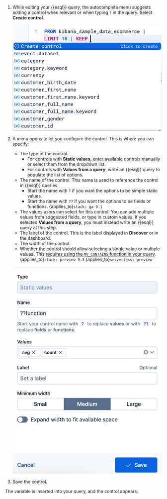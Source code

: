 1. While editing your {{esql}} query, the autocomplete menu suggests adding a control when relevant or when typing `?` in the query. Select **Create control**.

   ![ESQL query prompting to add a control](/explore-analyze/images/esql-visualization-control-suggestion.png " =40%")

2. A menu opens to let you configure the control. This is where you can specify:

    * The type of the control. 
      * For controls with **Static values**, enter available controls manually or select them from the dropdown list. 
      * For controls with **Values from a query**, write an {{esql}} query to populate the list of options.
    * The name of the control. This name is used to reference the control in {{esql}} queries. 
      * Start the name with `?` if you want the options to be simple static values.
      * Start the name with `??` if you want the options to be fields or functions. {applies_to}`stack: ga 9.1`
    * The values users can select for this control. You can add multiple values from suggested fields, or type in custom values. If you selected **Values from a query**, you must instead write an {{esql}} query at this step.
    * The label of the control. This is the label displayed in **Discover** or in the dashboard.
    * The width of the control.
    * Whether the control should allow selecting a single value or multiple values. This [requires using the `MV_CONTAINS` function in your query](#esql-multi-values-controls). {applies_to}`stack: preview 9.3` {applies_to}`serverless: preview`

    ![ESQL control settings](/explore-analyze/images/esql-visualization-control-settings.png "title =40%")

3. Save the control.

The variable is inserted into your query, and the control appears.